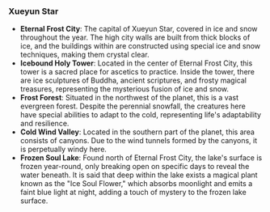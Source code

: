 ### Xueyun Star
- **Eternal Frost City**: The capital of Xueyun Star, covered in ice and snow throughout the year. The high city walls are built from thick blocks of ice, and the buildings within are constructed using special ice and snow techniques, making them crystal clear.
- **Icebound Holy Tower**: Located in the center of Eternal Frost City, this tower is a sacred place for ascetics to practice. Inside the tower, there are ice sculptures of Buddha, ancient scriptures, and frosty magical treasures, representing the mysterious fusion of ice and snow.
- **Frost Forest**: Situated in the northwest of the planet, this is a vast evergreen forest. Despite the perennial snowfall, the creatures here have special abilities to adapt to the cold, representing life's adaptability and resilience.
- **Cold Wind Valley**: Located in the southern part of the planet, this area consists of canyons. Due to the wind tunnels formed by the canyons, it is perpetually windy here.
- **Frozen Soul Lake**: Found north of Eternal Frost City, the lake's surface is frozen year-round, only breaking open on specific days to reveal the water beneath. It is said that deep within the lake exists a magical plant known as the "Ice Soul Flower," which absorbs moonlight and emits a faint blue light at night, adding a touch of mystery to the frozen lake surface.
